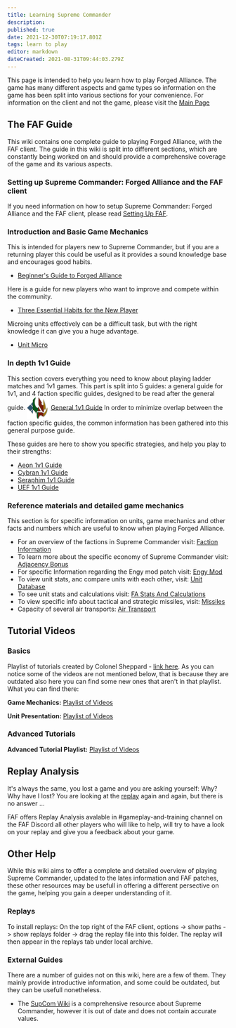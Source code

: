 ```yaml
---
title: Learning Supreme Commander
description: 
published: true
date: 2021-12-30T07:19:17.801Z
tags: learn to play
editor: markdown
dateCreated: 2021-08-31T09:44:03.279Z
---
```


This page is intended to help you learn how to play Forged Alliance. The game has many different aspects and game types so information on the game has been split into various sections for your convenience. For information on the client and not the game, please visit the [Main Page](/home)

## The FAF Guide
This wiki contains one complete guide to playing Forged Alliance, with the FAF client. The guide in this wiki is split into different sections, which are constantly being worked on and should provide a comprehensive coverage of the game and its various aspects.

### Setting up Supreme Commander: Forged Alliance and the FAF client
If you need information on how to setup Supreme Commander: Forged Alliance and the FAF client, please read [Setting Up FAF](/FAQ/Client-Setup).

### Introduction and Basic Game Mechanics
This is intended for players new to Supreme Commander, but if you are a returning player this could be useful as it provides a sound knowledge base and encourages good habits.
- [Beginner's Guide to Forged Alliance](/Learning/Beginners-Guide-to-Forged-Alliance)

Here is a guide for new players who want to improve and compete within the community.
- [Three Essential Habits for the New Player](/Learning/Three-Essential-Habits-for-the-New-Player)

Microing units effectively can be a difficult task, but with the right knowledge it can give you a huge advantage.
- [Unit Micro](/Learning/Unit-Micro)

### In depth 1v1 Guide
This section covers everything you need to know about playing ladder matches and 1v1 games. This part is split into 5 guides: a general guide for 1v1, and 4 faction specific guides, designed to be read after the general guide.
<img src="/images/random_faction.png" align="center"> [General 1v1 Guide](/Learning/General-1v1-Guide)
In order to minimize overlap between the faction specific guides, the common information has been gathered into this general purpose guide.

These guides are here to show you specific strategies, and help you play to their strengths:
- [Aeon 1v1 Guide](/Learning/Aeon-1v1-Guide)
- [Cybran 1v1 Guide](/Learning/Cybran-1v1-Guide)
- [Seraphim 1v1 Guide](/Learning/Seraphim-1v1-Guide)
- [UEF 1v1 Guide](/Learning/UEF-1v1-Guide)

### Reference materials and detailed game mechanics
This section is for specific information on units, game mechanics and other facts and numbers which are useful to know when playing Forged Alliance.
- For an overview of the factions in Supreme Commander visit: [Faction Information](/Learning/Faction-Information)
- To learn more about the specific economy of Supreme Commander visit: [Adjacency Bonus](/Learning/Adjacency-Bonus)
- For specific Information regarding the Engy mod patch visit: [Engy Mod](/Game-Modifications-(Mods)#engy-mod)
- To view unit stats, anc compare units with each other, visit: [Unit Database](/Unit-Database)
- To see unit stats and calculations visit: [FA Stats And Calculations](/Learning/FA-Stats-And-Calculations)
- To view specific info about tactical and strategic missiles, visit: [Missiles](/Learning/Missiles)
- Capacity of several air transports: [Air Transport](/Learning/Air-Transport)

## Tutorial Videos

### Basics

Playlist of tutorials created by Colonel Sheppard - [link here](http://www.youtube.com/playlist?list=PLWe0mYs3ObwL36zemynMh5G4b-3s5vol0).
As you can notice some of the videos are not mentioned below, that is because they are outdated also here you can find some new ones that aren't in that playlist. What you can find there:

**Game Mechanics:** [Playlist of Videos](https://youtube.com/playlist?list=PL0nxuIUIjpFtqrviMFar6WIi3aUYbH_JW)

**Unit Presentation:** [Playlist of Videos](https://youtube.com/playlist?list=PL0nxuIUIjpFvick5J104tWlbRyTBLGDXn)

### Advanced Tutorials

**Advanced Tutorial Playlist:** [Playlist of Videos](https://youtube.com/playlist?list=PL0nxuIUIjpFvQguO--zMZy9T6PaDBGOun)

## Replay Analysis

It's always the same, you lost a game and you are asking yourself: Why? Why have I lost? You are looking at the [replay](/Replays-&-Live-Games) again and again, but there is no answer ...

FAF offers Replay Analysis avalable in #gameplay-and-training channel on the FAF Discord all other players who will like to help, will try to have a look on your replay and give you a feedback about your game.

## Other Help

While this wiki aims to offer a complete and detailed overview of
playing Supreme Commander, updated to the lates information and FAF
patches, these other resources may be usefull in offering a different
persective on the game, helping you gain a deeper understanding of it.


### Replays
To install replays: On the top right of the FAF client, options ->     show paths -> show replays folder -> drag the replay file into this     folder. The replay will then appear in the replays tab under local     archive.

### External Guides

There are a number of guides not on this wiki, here are a few of them.
They mainly provide introductive information, and some could be
outdated, but they can be usefull nonetheless.

- The [SupCom Wiki](http://supcom.wikia.com/wiki/Main_Page) is a comprehensive resource about Supreme Commander, however it is out of date and does not contain accurate values.
